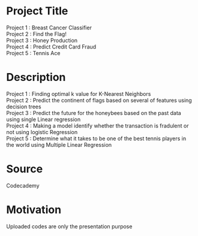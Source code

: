 # Project Title
Project 1 : Breast Cancer Classifier \
Project 2 : Find the Flag! \
Project 3 : Honey Production \
Project 4 : Predict Credit Card Fraud \
Project 5 : Tennis Ace
# Description
Project 1 : Finding optimal k value for K-Nearest Neighbors \
Project 2 : Predict the continent of flags based on several of features using decision trees \
Project 3 : Predict the future for the honeybees based on the past data using single Linear regression \
Project 4 : Making a model identify whether the transaction is fradulent or not using logistic Regression \
Project 5 : Determine what it takes to be one of the best tennis players in the world using Multiple Linear Regression
# Source
Codecademy
# Motivation
Uploaded codes are only the presentation purpose
